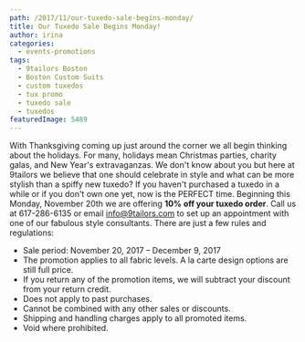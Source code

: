 ```yaml
---
path: /2017/11/our-tuxedo-sale-begins-monday/
title: Our Tuxedo Sale Begins Monday!
author: irina
categories: 
  - events-promotions
tags: 
  - 9tailors Boston
  - Boston Custom Suits
  - custom tuxedos
  - tux promo
  - tuxedo sale
  - tuxedos
featuredImage: 5489
---
```

With Thanksgiving coming up just around the corner we all begin thinking about the holidays. For many, holidays mean Christmas parties, charity galas, and New Year's extravaganzas. We don't know about you but here at 9tailors we believe that one should celebrate in style and what can be more stylish than a spiffy new tuxedo? If you haven't purchased a tuxedo in a while or if you don't own one yet, now is the PERFECT time. Beginning this Monday, November 20th we are offering **10% off your tuxedo order**. Call us at 617-286-6135 or email info@9tailors.com to set up an appointment with one of our fabulous style consultants. There are just a few rules and regulations:

*   Sale period: November 20, 2017 – December 9, 2017
*   The promotion applies to all fabric levels. A la carte design options are still full price.
*   If you return any of the promotion items, we will subtract your discount from your return credit.
*   Does not apply to past purchases.
*   Cannot be combined with any other sales or discounts.
*   Shipping and handling charges apply to all promoted items.
*   Void where prohibited.